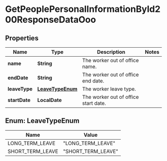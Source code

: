 

# GetPeoplePersonalInformationById200ResponseDataOoo


## Properties

| Name | Type | Description | Notes |
|------------ | ------------- | ------------- | -------------|
|**name** | **String** | The worker out of office name. |  |
|**endDate** | **String** | The worker out of office end date. |  |
|**leaveType** | [**LeaveTypeEnum**](#LeaveTypeEnum) | The worker leave type. |  |
|**startDate** | **LocalDate** | The worker out of office start date. |  |



## Enum: LeaveTypeEnum

| Name | Value |
|---- | -----|
| LONG_TERM_LEAVE | &quot;LONG_TERM_LEAVE&quot; |
| SHORT_TERM_LEAVE | &quot;SHORT_TERM_LEAVE&quot; |



